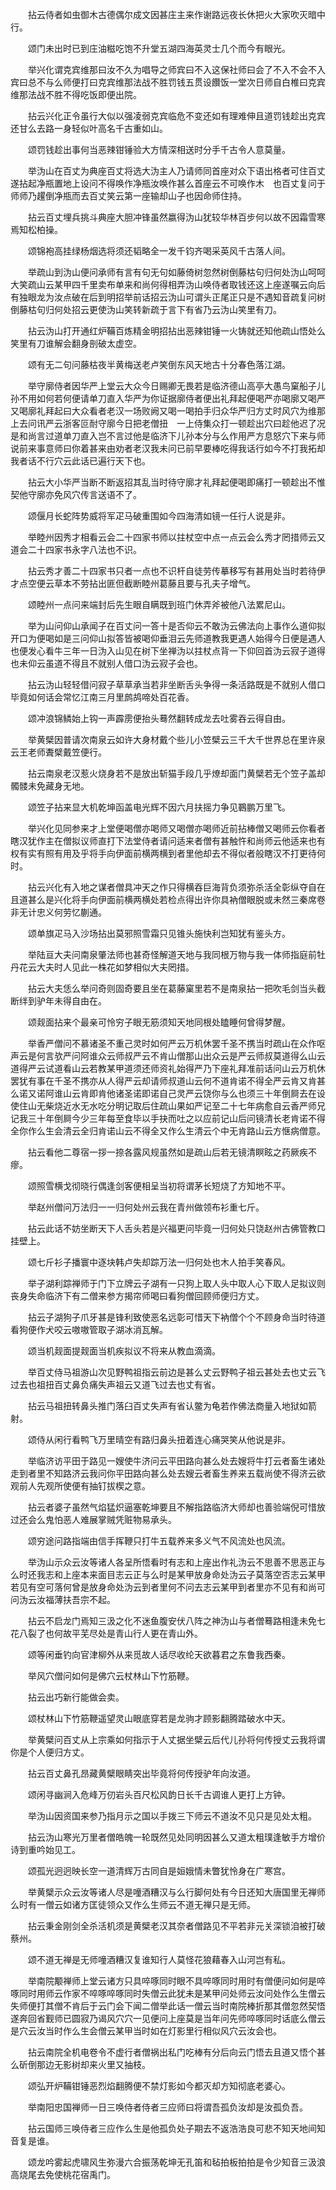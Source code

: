 <!-- { "loadSidebar": true } -->
　　拈云侍者如虫御木古德偶尔成文因甚庄主来作谢路远夜长休把火大家吹灭暗中行。

　　颂门未出时已到庄油糍吃饱不升堂五湖四海英灵士几个而今有眼光。

　　举兴化谓克宾维那曰汝不久为唱导之师宾曰不入这保社师曰会了不入不会不入宾曰总不与么师便打曰克宾维那法战不胜罚钱五贯设饡饭一堂次日师自白椎曰克宾维那法战不胜不得吃饭即便出院。

　　拈云兴化正令虽行大似以强凌弱克宾临危不变还如有理难伸且道罚钱趁出克宾还甘么去路一身轻似叶高名千古重如山。

　　颂罚钱趁出事何当恶辣钳锤验大方情深相送时分手千古令人意莫量。

　　举沩山在百丈为典座百丈将选大沩主人乃请师同首座对众下语出格者可住百丈遂拈起净瓶置地上设问不得唤作净瓶汝唤作甚么首座云不可唤作木　也百丈复问于师师乃趯倒净瓶而去百丈笑云第一座输却山子也因命师住持。

　　拈云百丈埋兵挑斗典座大胆冲锋虽然嬴得沩山犹较华林百步何以故不因霜雪寒焉知松柏操。

　　颂锦袍高挂绿杨烟选将须还韬略全一发千钧齐喝采英风千古落人间。

　　举疏山到沩山便问承师有言有句无句如藤倚树忽然树倒藤枯句归何处沩山呵呵大笑疏山云某甲四千里卖布单来和尚何得相弄沩山唤侍者取钱还这上座遂嘱云向后有独眼龙为汝点破在后到明招举前话招云沩山可谓头正尾正只是不遇知音疏复问树倒藤枯句归何处招云更使沩山笑转新疏于言下有省乃云沩山笑里有刀。

　　拈云沩山打开通红炉鞴百炼精金明招拈出恶辣钳锤一火铸就还知他疏山悟处么笑里有刀谁解会翻身剖破太虚空。

　　颂有无二句问藤枯夜半黄梅送老卢笑倒东风天地古十分春色落江湖。

　　举守廓侍者因华严上堂云大众今日赐卿无畏若是临济德山高亭大愚鸟窠船子儿孙不用如何若何便请单刀直入华严为你证据廓侍者便出礼拜起便喝严亦喝廓又喝严又喝廓礼拜起曰大众看者老汉一场败阙又喝一喝拍手归众华严归方丈时风穴为维那上去问讯严云浙客叵耐守廓今日把老僧扭　一上侍集众打一顿趁出穴曰趁他迟了况是和尚言过道单刀直入岂不言过他是临济下儿孙本分与么作用严方息怒穴下来与师说前来事意师曰你着甚来由劝者老汉我未问已前早要棒吃得我话行如今不打我拓却我者话不行穴云此话已遍行天下也。

　　拈云大小华严当断不断返招其乱当时待守廓才礼拜起便喝即痛打一顿趁出不惟契他守廓亦免风穴传言送语不了。

　　颂偃月长蛇阵势威将军疋马破重围如今四海清如镜一任行人说是非。

　　举睦州因秀才相看云会二十四家书师以拄杖空中点一点云会么秀才罔措师云又道会二十四家书永字八法也不识。

　　拈云秀才善二十四家书只者一点也不识杆自徒劳传摹移写有甚用处当时若待伊才点空便云草本不劳拈出匪但截断睦州葛藤且要与孔夫子增气。

　　颂睦州一点问来端封后先生眼自瞒既到班门休弄斧被他八法累尼山。

　　举为山问仰山承闻子在百丈问一答十是否仰云不敢沩云佛法向上事作么道仰拟开口为便喝如是三问仰山拟答皆被喝仰垂泪云先师道教我更遇人始得今日便是遇人也便发心看牛三年一日沩入山见在树下坐禅沩以拄杖点背一下仰回首沩云寂子道得也未仰云虽道不得且不就别人借口沩云寂子会也。

　　拈云沩山轻轻借问寂子草草承当若非坐断舌头争得一条活路既是不就别人借口毕竟如何话会常忆江南三月里鹧鸪啼处百花香。

　　颂冲浪锦鳞始上钩一声霹雳便抬头蓦然翻转成龙去吐雾吞云得自由。

　　举黄檗因普请次南泉云如许大身材戴个些儿小笠檗云三千大千世界总在里许泉云王老师聻檗戴笠便行。

　　拈云南泉老汉惹火烧身若不是放出斩猫手段几乎燎却面门黄檗若无个笠子盖却髑髅未免藏身无地。

　　颂笠子拈来显大机乾坤函盖电光辉不因六月扶摇力争见鶤鹏万里飞。

　　举兴化见同参来才上堂便喝僧亦喝师又喝僧亦喝师近前拈棒僧又喝师云你看者瞎汉犹作主在僧拟议师直打下法堂侍者请问适来者僧有甚触忤和尚师云他适来也有权有实有照有用及乎将手向伊面前横两横到者里他却去不得似者般瞎汉不打更待何时。

　　拈云兴化有入地之谋者僧具冲天之作只得横吞巨海背负须弥杀活全彰纵夺自在且道甚么是兴化将手向伊面前横两横处若检点得出许你具衲僧眼脱或未然三秦席卷非无计忠义何劳忆蒯通。

　　颂单旗疋马入沙场拈出莫邪照雪霜只见锥头施快利岂知犹有鉴头方。

　　举陆亘大夫问南泉肇法师也甚奇怪解道天地与我同根万物与我一体师指庭前牡丹花云大夫时人见此一株花如梦相似大夫罔措。

　　拈云大夫恁么举问奇则固奇要且坐在葛藤窠里若不是南泉拈一把吹毛剑当头截断绊到驴年未得自由在。

　　颂觌面拈来个最亲可怜穷子眼无筋须知天地同根处瞌睡何曾得梦醒。

　　举香严僧问不慕诸圣不重己灵时如何严云万机休罢千圣不携当时疏山在众作呕声云是何言欤严问阿谁众云师叔严云不肯山僧那山出众云是严云师叔莫道得么山云道得严云试道看山云若教某甲道须还师资礼始得严乃下座礼拜准前话问山云万机休罢犹有事在千圣不携亦从人得严云却请师叔道山云何不道肯诺不得全严云肯又肯甚么诺又诺阿谁山云肯即肯他诸圣诺即诺自己灵严云饶你与么也须三十年倒屙去在设使住山无柴烧近水无水吃分明记取后住疏山果如严记至二十七年病愈自云香严师兄记我三十年倒屙今少三年每至食毕以手抉而吐之以应前记山后问镜清长老肯诺不得全你作么生会清云全归肯诺山云不得全又作么生清云个中无肯路山云方惬病僧意。

　　拈云看他二尊宿一拶一捺各露风规虽然如是疏山后若无镜清瞑眩之药厥疾不瘳。

　　颂照雪横戈彻晓行偶逢剑客便相呈当初将谓茅长短烧了方知地不平。

　　举赵州僧问万法归一一归何处州云我在青州做领布衫重七斤。

　　拈云此话不妨坐断天下人舌头若是兴福更问毕竟一归何处只饶赵州古佛管教口挂壁上。

　　颂七斤衫子播寰中逐块韩卢失却踪万法一归何处也木人拍手笑春风。

　　举子湖利踪禅师于门下立牌云子湖有一只狗上取人头中取人心下取人足拟议则丧身失命临济下有二僧来参方揭帘师喝曰看狗僧回顾师便归方丈。

　　拈云子湖狗子爪牙甚是锋利致使恶名远彰可惜天下衲僧个个不顾身命当时待道看狗便作犬咬云嗷嗷管取子湖冰消瓦解。

　　颂当机觌面提觌面当机疾拟议不将来从教血滴滴。

　　举百丈侍马祖游山次见野鸭祖指云前边是甚么丈云野鸭子祖云甚处去也丈云飞过去也祖扭百丈鼻负痛失声祖云又道飞过去也丈有省。

　　拈云马祖扭转鼻头推门落臼百丈失声有省认鳖为龟若作佛法商量入地狱如箭射。

　　颂侍从闲行看鸭飞万里晴空有路归鼻头扭着连心痛哭笑从他说是非。

　　举临济访平田于路见一嫂使牛济问云平田路向甚么处去嫂将牛打云者畜生诸处走到者里不知路济云我问你平田路向甚么处去嫂云者畜生养来五载尚使不得济云欲观前人先观所使便有抽钉拔楔之意。

　　拈云者婆子虽然气焰猛炽逼塞乾坤要且不解指路临济大师却也善验端倪可惜放过还会么鬼怕恶人难展掌贼凭赃物易承头。

　　颂穷途问路指端由信手挥鞭只打牛五载养来多义气不风流处也风流。

　　举沩山示众云汝等诸人各呈所悟看时有志和上座出作礼沩云不思善不思恶正与么时还我志和上座本来面目志云正与么时是某甲放身命处沩云子莫落空否志云某甲若见有空可落何曾是放身命处沩云到者里何不问去志云某甲到者里亦不见有和尚可问沩云汝福薄扶吾宗不起。

　　拈云不启龙门焉知三汲之化不迷鱼腹安伏八阵之神沩山与者僧蓦路相逢未免七花八裂了也何故平芜尽处是青山行人更在青山外。

　　颂等闲垂钓向官津柳外从来觅故人话尽收纶天欲暮君之东鲁我西秦。

　　举风穴僧问如何是佛穴云杖林山下竹筋鞭。

　　拈云出巧新行能做会卖。

　　颂杖林山下竹筋鞭遥望灵山眼底穿若是龙驹才顾影翻腾踏破水中天。

　　举黄檗问百丈从上宗乘如何指示于人丈据坐檗云后代儿孙将何传授丈云我将谓你是个人便归方丈。

　　拈云百丈鼻孔昂藏黄檗眼睛突出毕竟将何传授驴年向汝道。

　　颂闲寻幽涧入危峰万仞岩头百尺松风韵日长千古调谁人更打上方钟。

　　举沩山因资国来参乃指月示之国以手拨三下师云不道汝不见只是见处太粗。

　　拈云沩山寒光万里者僧皓魄一轮既然见处同明因甚么又道太粗璞逢敏手方增价诗到重吟始见工。

　　颂孤光迥迥映长空一道清辉万古同自是姮娥情未瞥犹怜身在广寒宫。

　　举黄檗示众云汝等诸人尽是噇酒糟汉与么行脚何处有今日还知大唐国里无禅师么时有一僧云如诸方匡徒领众又作么生师云不道无禅只是无师。

　　拈云秉金刚剑全杀活机须是黄檗老汉其奈者僧路见不平若非元关深锁洎被打破蔡州。

　　颂不道无禅是无师噇酒糟汉复谁知行人莫怪花狼藉春入山河岂有私。

　　举南院颙禅师上堂云诸方只具啐啄同时眼不具啐啄同时用时有僧便问如何是啐啄同时用师云作家不啐啄啐啄同时失僧云此犹未是某甲问处师云汝问处作么生僧云失师便打其僧不肯后于云门会下闻二僧举此话一僧云当时南院棒折那其僧忽然契悟遂奔回省觐师已圆寂乃谒风穴穴一见便问上座莫是当年问先师啐啄同时话底么僧云是穴云汝当时作么生会僧云某甲当时如在灯影里行相似风穴云汝会也。

　　拈云南院全机电卷令不虚行者僧祸出私门吃棒有分后向云门悟去且道又悟个甚么斫倒那边无影树却来火里又抽枝。

　　颂弘开炉鞴钳锤恶烈焰翻腾便不禁灯影如今都灭却方知彻底老婆心。

　　举南阳忠国禅师一日三唤侍者侍者三应师曰将谓吾孤负汝却是汝孤负吾。

　　拈云国师三唤侍者三应作么生是他孤负处子期去不返浩浩良可悲不知天地间知音复是谁。

　　颂龙吟雾起虎啸风生弥漫六合振荡乾坤无孔笛和毡拍板拍拍是令少知音三汲浪高烧尾去免使桃花宿禹门。

